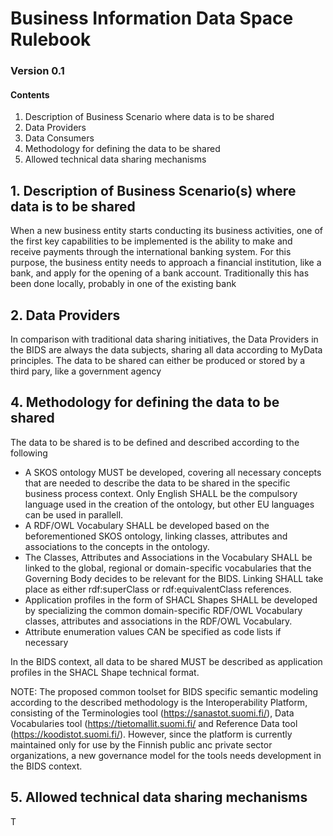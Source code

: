 # Business Information Data Space Rulebook
### Version 0.1

#### Contents

1. Description of Business Scenario where data is to be shared
2. Data Providers
3. Data Consumers
4. Methodology for defining the data to be shared
5. Allowed technical data sharing mechanisms

## 1. Description of Business Scenario(s) where data is to be shared

When a new business entity starts conducting its business activities, one of the first key capabilities to be implemented is the ability to make and receive payments through the international banking system. For this purpose, the business entity needs to approach a financial institution, like a bank, and apply for the opening of a bank account. Traditionally this has been done locally, probably in one of the existing bank 

## 2. Data Providers
In comparison with traditional data sharing initiatives, the Data Providers in the BIDS are always the data subjects, sharing all data according to MyData principles. The data to be shared can either be produced or stored by a third pary, like a government agency


## 4. Methodology for defining the data to be shared
The data to be shared is to be defined and described according to the following

- A SKOS ontology MUST be developed, covering all necessary concepts that are needed to describe the data to be shared in the specific business process context. Only English SHALL be the compulsory language used in the creation of the ontology, but other EU languages can be used in parallell.
- A RDF/OWL Vocabulary SHALL be developed based on the beforementioned SKOS ontology, linking classes, attributes and associations to the concepts in the ontology.
- The Classes, Attributes and Associations in the Vocabulary SHALL be linked to the global, regional or domain-specific vocabularies that the Governing Body decides to be relevant for the BIDS. Linking SHALL take place as either rdf:superClass or rdf:equivalentClass references.
- Application profiles in the form of SHACL Shapes SHALL be developed by specializing the common domain-specific RDF/OWL Vocabulary classes, attributes and associations in the RDF/OWL Vocabulary.
- Attribute enumeration values CAN be specified as code lists if necessary

In the BIDS context, all data to be shared MUST be described as application profiles in the SHACL Shape technical format.

NOTE: The proposed common toolset for BIDS specific semantic modeling according to the described methodology is the Interoperability Platform, consisting of the Terminologies tool (https://sanastot.suomi.fi/), Data Vocabularies tool (https://tietomallit.suomi.fi/ and Reference Data tool (https://koodistot.suomi.fi/). However, since the platform is currently maintained only for use by the Finnish public anc private sector organizations, a new governance model for the tools needs development in the BIDS context.

## 5. Allowed technical data sharing mechanisms
T
